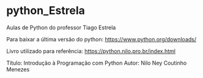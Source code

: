 # python_Estrela
Aulas de Python do professor Tiago Estrela

Para baixar a última versão do python: https://www.python.org/downloads/

Livro utilizado para referência: https://python.nilo.pro.br/index.html

Título: Introdução à Programação com Python
Autor: Nilo Ney Coutinho Menezes
